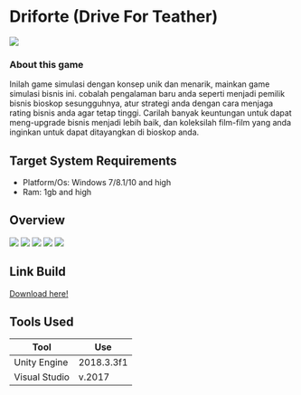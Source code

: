 # Driforte (Drive For Teather)
![](https://firebasestorage.googleapis.com/v0/b/driforte-6f7bb.appspot.com/o/Overview%2Fdriforte.png?alt=media&token=ea7a4642-b729-45a7-af1c-57ddc72b95b6)

### About this game
Inilah game simulasi dengan konsep unik dan menarik, mainkan game simulasi bisnis ini. cobalah pengalaman baru anda seperti menjadi pemilik bisnis bioskop sesungguhnya, atur strategi anda dengan cara menjaga rating bisnis anda agar tetap tinggi. Carilah banyak keuntungan untuk dapat meng-upgrade bisnis menjadi lebih baik, dan koleksilah film-film yang anda inginkan untuk dapat ditayangkan di bioskop anda.

## Target System Requirements
- Platform/Os: Windows 7/8.1/10 and high
- Ram: 1gb and high

## Overview
![](https://firebasestorage.googleapis.com/v0/b/driforte-6f7bb.appspot.com/o/Overview%2Fmain%20menu.jpg?alt=media&token=4620caca-07c3-44bf-8bdc-b5f3dd37a6dd)
![](https://firebasestorage.googleapis.com/v0/b/driforte-6f7bb.appspot.com/o/Overview%2Fadvertasting.jpg?alt=media&token=3082c3b6-8d57-4c88-ba9e-80af1ede0971)
![](https://firebasestorage.googleapis.com/v0/b/driforte-6f7bb.appspot.com/o/Overview%2Fgedung.jpg?alt=media&token=245db177-eefe-4fcc-b5bc-7697e984b7ea)
![](https://firebasestorage.googleapis.com/v0/b/driforte-6f7bb.appspot.com/o/Overview%2Fgameplay.jpg?alt=media&token=bce6b48b-2616-4094-b49b-9d19202dfd46)
![](https://firebasestorage.googleapis.com/v0/b/driforte-6f7bb.appspot.com/o/Overview%2Fshop.jpg?alt=media&token=936acc6a-bdae-4875-8bd8-d6953f8f93b6)

## Link Build
<a href="https://github.com/Bingungteam/Driforte/releases">Download here!</a>

## Tools Used
| Tool | Use |
| -----| -----|
| Unity Engine | 2018.3.3f1 |
| Visual Studio | v.2017 |
